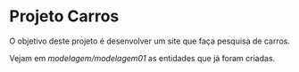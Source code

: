 Projeto Carros
==============

O objetivo deste projeto é desenvolver um site que faça pesquisa de carros.

Vejam em _modelagem/modelagem01_ as entidades que já foram criadas.